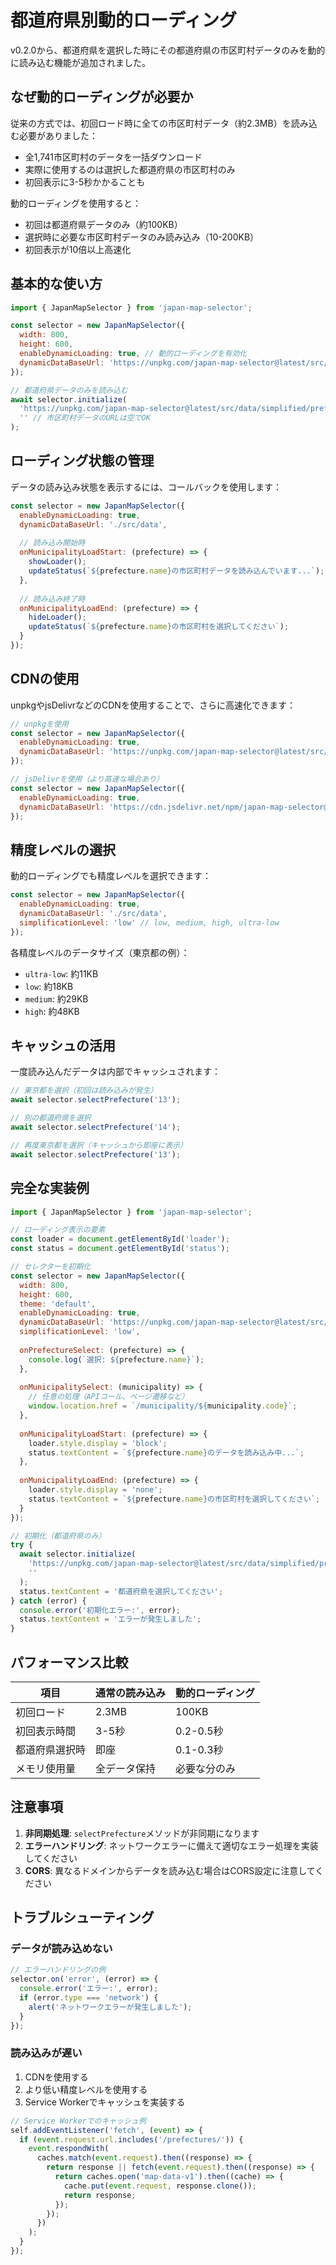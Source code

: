 # 都道府県別動的ローディング

v0.2.0から、都道府県を選択した時にその都道府県の市区町村データのみを動的に読み込む機能が追加されました。

## なぜ動的ローディングが必要か

従来の方式では、初回ロード時に全ての市区町村データ（約2.3MB）を読み込む必要がありました：

- 全1,741市区町村のデータを一括ダウンロード
- 実際に使用するのは選択した都道府県の市区町村のみ
- 初回表示に3-5秒かかることも

動的ローディングを使用すると：

- 初回は都道府県データのみ（約100KB）
- 選択時に必要な市区町村データのみ読み込み（10-200KB）
- 初回表示が10倍以上高速化

## 基本的な使い方

```javascript
import { JapanMapSelector } from 'japan-map-selector';

const selector = new JapanMapSelector({
  width: 800,
  height: 600,
  enableDynamicLoading: true, // 動的ローディングを有効化
  dynamicDataBaseUrl: 'https://unpkg.com/japan-map-selector@latest/src/data'
});

// 都道府県データのみを読み込む
await selector.initialize(
  'https://unpkg.com/japan-map-selector@latest/src/data/simplified/prefectures-low.geojson',
  '' // 市区町村データのURLは空でOK
);
```

## ローディング状態の管理

データの読み込み状態を表示するには、コールバックを使用します：

```javascript
const selector = new JapanMapSelector({
  enableDynamicLoading: true,
  dynamicDataBaseUrl: './src/data',
  
  // 読み込み開始時
  onMunicipalityLoadStart: (prefecture) => {
    showLoader();
    updateStatus(`${prefecture.name}の市区町村データを読み込んでいます...`);
  },
  
  // 読み込み終了時
  onMunicipalityLoadEnd: (prefecture) => {
    hideLoader();
    updateStatus(`${prefecture.name}の市区町村を選択してください`);
  }
});
```

## CDNの使用

unpkgやjsDelivrなどのCDNを使用することで、さらに高速化できます：

```javascript
// unpkgを使用
const selector = new JapanMapSelector({
  enableDynamicLoading: true,
  dynamicDataBaseUrl: 'https://unpkg.com/japan-map-selector@latest/src/data'
});

// jsDelivrを使用（より高速な場合あり）
const selector = new JapanMapSelector({
  enableDynamicLoading: true,
  dynamicDataBaseUrl: 'https://cdn.jsdelivr.net/npm/japan-map-selector@latest/src/data'
});
```

## 精度レベルの選択

動的ローディングでも精度レベルを選択できます：

```javascript
const selector = new JapanMapSelector({
  enableDynamicLoading: true,
  dynamicDataBaseUrl: './src/data',
  simplificationLevel: 'low' // low, medium, high, ultra-low
});
```

各精度レベルのデータサイズ（東京都の例）：
- `ultra-low`: 約11KB
- `low`: 約18KB
- `medium`: 約29KB
- `high`: 約48KB

## キャッシュの活用

一度読み込んだデータは内部でキャッシュされます：

```javascript
// 東京都を選択（初回は読み込みが発生）
await selector.selectPrefecture('13');

// 別の都道府県を選択
await selector.selectPrefecture('14');

// 再度東京都を選択（キャッシュから即座に表示）
await selector.selectPrefecture('13');
```

## 完全な実装例

```javascript
import { JapanMapSelector } from 'japan-map-selector';

// ローディング表示の要素
const loader = document.getElementById('loader');
const status = document.getElementById('status');

// セレクターを初期化
const selector = new JapanMapSelector({
  width: 800,
  height: 600,
  theme: 'default',
  enableDynamicLoading: true,
  dynamicDataBaseUrl: 'https://unpkg.com/japan-map-selector@latest/src/data',
  simplificationLevel: 'low',
  
  onPrefectureSelect: (prefecture) => {
    console.log(`選択: ${prefecture.name}`);
  },
  
  onMunicipalitySelect: (municipality) => {
    // 任意の処理（APIコール、ページ遷移など）
    window.location.href = `/municipality/${municipality.code}`;
  },
  
  onMunicipalityLoadStart: (prefecture) => {
    loader.style.display = 'block';
    status.textContent = `${prefecture.name}のデータを読み込み中...`;
  },
  
  onMunicipalityLoadEnd: (prefecture) => {
    loader.style.display = 'none';
    status.textContent = `${prefecture.name}の市区町村を選択してください`;
  }
});

// 初期化（都道府県のみ）
try {
  await selector.initialize(
    'https://unpkg.com/japan-map-selector@latest/src/data/simplified/prefectures-low.geojson',
    ''
  );
  status.textContent = '都道府県を選択してください';
} catch (error) {
  console.error('初期化エラー:', error);
  status.textContent = 'エラーが発生しました';
}
```

## パフォーマンス比較

| 項目 | 通常の読み込み | 動的ローディング |
|------|--------------|----------------|
| 初回ロード | 2.3MB | 100KB |
| 初回表示時間 | 3-5秒 | 0.2-0.5秒 |
| 都道府県選択時 | 即座 | 0.1-0.3秒 |
| メモリ使用量 | 全データ保持 | 必要な分のみ |

## 注意事項

1. **非同期処理**: `selectPrefecture`メソッドが非同期になります
2. **エラーハンドリング**: ネットワークエラーに備えて適切なエラー処理を実装してください
3. **CORS**: 異なるドメインからデータを読み込む場合はCORS設定に注意してください

## トラブルシューティング

### データが読み込めない

```javascript
// エラーハンドリングの例
selector.on('error', (error) => {
  console.error('エラー:', error);
  if (error.type === 'network') {
    alert('ネットワークエラーが発生しました');
  }
});
```

### 読み込みが遅い

1. CDNを使用する
2. より低い精度レベルを使用する
3. Service Workerでキャッシュを実装する

```javascript
// Service Workerでのキャッシュ例
self.addEventListener('fetch', (event) => {
  if (event.request.url.includes('/prefectures/')) {
    event.respondWith(
      caches.match(event.request).then((response) => {
        return response || fetch(event.request).then((response) => {
          return caches.open('map-data-v1').then((cache) => {
            cache.put(event.request, response.clone());
            return response;
          });
        });
      })
    );
  }
});
```